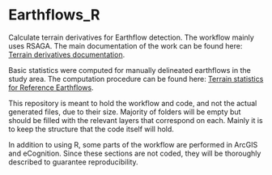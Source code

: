 # Earthflows_R
Calculate terrain derivatives for Earthflow detection. The workflow mainly uses RSAGA. The main documentation of the work can be found here: [Terrain derivatives documentation](https://loreabad6.github.io/Earthflows_R/terrain_derivatives.html).

Basic statistics were computed for manually delineated earthflows in the study area. The computation procedure can be found here: [Terrain statistics for Reference Earthflows](https://loreabad6.github.io/Earthflows_R/terrain_statistics.html).

This repository is meant to hold the workflow and code, and not the actual generated files, due to their size. Majority of folders will be empty but should be filled with the relevant layers that correspond on each. Mainly it is to keep the structure that the code itself will hold. 

In addition to using R, some parts of the workflow are performed in ArcGIS and eCognition. Since these sections are not coded, they will be thoroughly described to guarantee reproducibility. 
